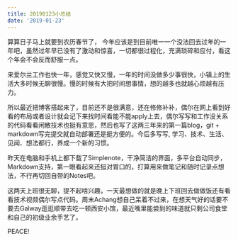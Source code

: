 ```yaml
---
title: 20190123小总结
date: '2019-01-23'
---
```


算算日子马上就要到农历春节了， 今年应该是到目前唯一一个没法回去过年的一年吧，虽然过年早已没有了激动和惊喜，一切都很过程化，充满琐碎和应付，看这个年会不会反而舒服一点。

来爱尔兰工作也快一年，感觉又快又慢，一年的时间没做多少事很快，小镇上的生活大多时候无聊很慢。慢的时候有大把时间想事情，想的越多也就越心烦越有压力。

所以最近把博客搭起来了，目前还不是很满意，还在修修补补，偶尔在网上看到好看的布局或者设计就会记下来找时间看能不能apply上去，偶尔写写和工作没关系的代码看看闲散技术也挺有意思，然后也写了这两三年来的第一篇blog，git + markdown写完提交就自动部署还是挺方便的。今后多写写, 学习、技术、生活、见闻、想法都行，养成一个新的习惯。

昨天在电脑和手机上都下载了Simplenote，干净简洁的界面，多平台自动同步，Markdown支持，第一眼看起来还挺对胃口的，打算用来做笔记和随时记录点想法，不行再切回自带的Notes吧。

这两天上班很无聊，提不起啥兴趣，一天最想做的就是晚上下班回去做做饭还有看看技术视频偶尔写点代码。周末Achang想自己呆着不过来，在想天气好的话要不要去Galway逛逛顺带去吃一顿西安小馆，最近嘴里能尝到的味道就只剩公司食堂和自己的初级业余手艺了。

PEACE!